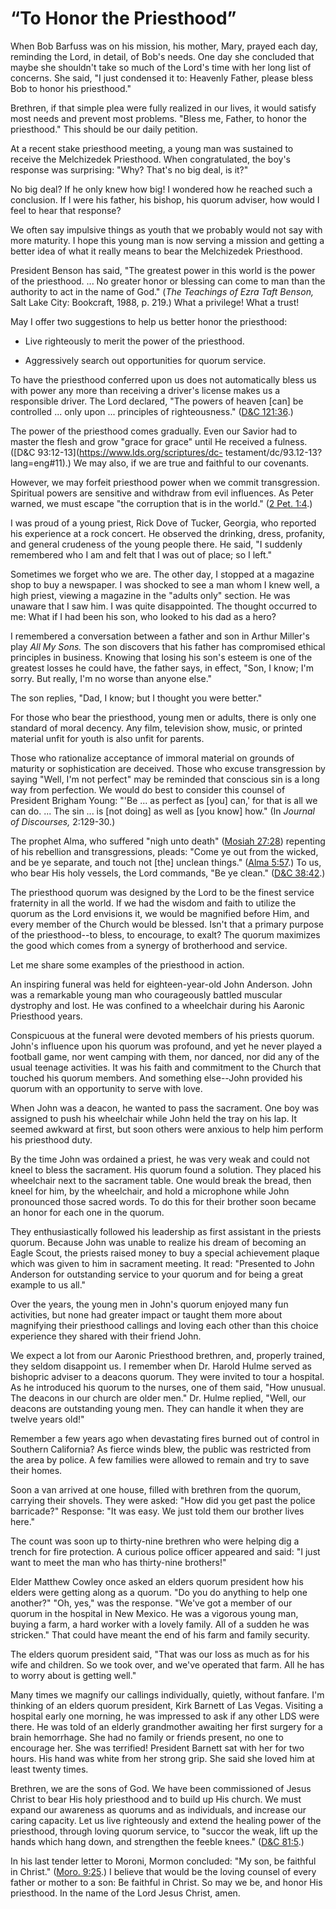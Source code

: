 # “To Honor the Priesthood”

When Bob Barfuss was on his mission, his mother, Mary, prayed each day,
reminding the Lord, in detail, of Bob's needs. One day she concluded that
maybe she shouldn't take so much of the Lord's time with her long list of
concerns. She said, "I just condensed it to: Heavenly Father, please bless Bob
to honor his priesthood."

Brethren, if that simple plea were fully realized in our lives, it would
satisfy most needs and prevent most problems. "Bless me, Father, to honor the
priesthood." This should be our daily petition.

At a recent stake priesthood meeting, a young man was sustained to receive the
Melchizedek Priesthood. When congratulated, the boy's response was surprising:
"Why? That's no big deal, is it?"

No big deal? If he only knew how big! I wondered how he reached such a
conclusion. If I were his father, his bishop, his quorum adviser, how would I
feel to hear that response?

We often say impulsive things as youth that we probably would not say with
more maturity. I hope this young man is now serving a mission and getting a
better idea of what it really means to bear the Melchizedek Priesthood.

President Benson has said, "The greatest power in this world is the power of
the priesthood. ... No greater honor or blessing can come to man than the
authority to act in the name of God." (_The Teachings of Ezra Taft Benson,_
Salt Lake City: Bookcraft, 1988, p. 219.) What a privilege! What a trust!

May I offer two suggestions to help us better honor the priesthood:

  * Live righteously to merit the power of the priesthood.

  * Aggressively search out opportunities for quorum service.

To have the priesthood conferred upon us does not automatically bless us with
power any more than receiving a driver's license makes us a responsible
driver. The Lord declared, "The powers of heaven [can] be controlled ... only
upon ... principles of righteousness." ([D&amp;C
121:36](https://www.lds.org/scriptures/dc-testament/dc/121.36?lang=eng#35).)

The power of the priesthood comes gradually. Even our Savior had to master the
flesh and grow "grace for grace" until He received a fulness. ([D&amp;C
93:12-13](https://www.lds.org/scriptures/dc-
testament/dc/93.12-13?lang=eng#11).) We may also, if we are true and faithful
to our covenants.

However, we may forfeit priesthood power when we commit transgression.
Spiritual powers are sensitive and withdraw from evil influences. As Peter
warned, we must escape "the corruption that is in the world." ([2 Pet.
1:4](https://www.lds.org/scriptures/nt/2-pet/1.4?lang=eng#3).)

I was proud of a young priest, Rick Dove of Tucker, Georgia, who reported his
experience at a rock concert. He observed the drinking, dress, profanity, and
general crudeness of the young people there. He said, "I suddenly remembered
who I am and felt that I was out of place; so I left."

Sometimes we forget who we are. The other day, I stopped at a magazine shop to
buy a newspaper. I was shocked to see a man whom I knew well, a high priest,
viewing a magazine in the "adults only" section. He was unaware that I saw
him. I was quite disappointed. The thought occurred to me: What if I had been
his son, who looked to his dad as a hero?

I remembered a conversation between a father and son in Arthur Miller's play
_All My Sons._ The son discovers that his father has compromised ethical
principles in business. Knowing that losing his son's esteem is one of the
greatest losses he could have, the father says, in effect, "Son, I know; I'm
sorry. But really, I'm no worse than anyone else."

The son replies, "Dad, I know; but I thought you were better."

For those who bear the priesthood, young men or adults, there is only one
standard of moral decency. Any film, television show, music, or printed
material unfit for youth is also unfit for parents.

Those who rationalize acceptance of immoral material on grounds of maturity or
sophistication are deceived. Those who excuse transgression by saying "Well,
I'm not perfect" may be reminded that conscious sin is a long way from
perfection. We would do best to consider this counsel of President Brigham
Young: "'Be ... as perfect as [you] can,' for that is all we can do. ... The sin ...
is [not doing] as well as [you know] how." (In _Journal of Discourses,_
2:129-30.)

The prophet Alma, who suffered "nigh unto death" ([Mosiah
27:28](https://www.lds.org/scriptures/bofm/mosiah/27.28?lang=eng#27))
repenting of his rebellion and transgressions, pleads: "Come ye out from the
wicked, and be ye separate, and touch not [the] unclean things." ([Alma
5:57](https://www.lds.org/scriptures/bofm/alma/5.57?lang=eng#56).) To us, who
bear His holy vessels, the Lord commands, "Be ye clean." ([D&amp;C
38:42](https://www.lds.org/scriptures/dc-testament/dc/38.42?lang=eng#41).)

The priesthood quorum was designed by the Lord to be the finest service
fraternity in all the world. If we had the wisdom and faith to utilize the
quorum as the Lord envisions it, we would be magnified before Him, and every
member of the Church would be blessed. Isn't that a primary purpose of the
priesthood--to bless, to encourage, to exalt? The quorum maximizes the good
which comes from a synergy of brotherhood and service.

Let me share some examples of the priesthood in action.

An inspiring funeral was held for eighteen-year-old John Anderson. John was a
remarkable young man who courageously battled muscular dystrophy and lost. He
was confined to a wheelchair during his Aaronic Priesthood years.

Conspicuous at the funeral were devoted members of his priests quorum. John's
influence upon his quorum was profound, and yet he never played a football
game, nor went camping with them, nor danced, nor did any of the usual teenage
activities. It was his faith and commitment to the Church that touched his
quorum members. And something else--John provided his quorum with an
opportunity to serve with love.

When John was a deacon, he wanted to pass the sacrament. One boy was assigned
to push his wheelchair while John held the tray on his lap. It seemed awkward
at first, but soon others were anxious to help him perform his priesthood
duty.

By the time John was ordained a priest, he was very weak and could not kneel
to bless the sacrament. His quorum found a solution. They placed his
wheelchair next to the sacrament table. One would break the bread, then kneel
for him, by the wheelchair, and hold a microphone while John pronounced those
sacred words. To do this for their brother soon became an honor for each one
in the quorum.

They enthusiastically followed his leadership as first assistant in the
priests quorum. Because John was unable to realize his dream of becoming an
Eagle Scout, the priests raised money to buy a special achievement plaque
which was given to him in sacrament meeting. It read: "Presented to John
Anderson for outstanding service to your quorum and for being a great example
to us all."

Over the years, the young men in John's quorum enjoyed many fun activities,
but none had greater impact or taught them more about magnifying their
priesthood callings and loving each other than this choice experience they
shared with their friend John.

We expect a lot from our Aaronic Priesthood brethren, and, properly trained,
they seldom disappoint us. I remember when Dr. Harold Hulme served as
bishopric adviser to a deacons quorum. They were invited to tour a hospital.
As he introduced his quorum to the nurses, one of them said, "How unusual. The
deacons in our church are older men." Dr. Hulme replied, "Well, our deacons
are outstanding young men. They can handle it when they are twelve years old!"

Remember a few years ago when devastating fires burned out of control in
Southern California? As fierce winds blew, the public was restricted from the
area by police. A few families were allowed to remain and try to save their
homes.

Soon a van arrived at one house, filled with brethren from the quorum,
carrying their shovels. They were asked: "How did you get past the police
barricade?" Response: "It was easy. We just told them our brother lives here."

The count was soon up to thirty-nine brethren who were helping dig a trench
for fire protection. A curious police officer appeared and said: "I just want
to meet the man who has thirty-nine brothers!"

Elder Matthew Cowley once asked an elders quorum president how his elders were
getting along as a quorum. "Do you do anything to help one another?" "Oh,
yes," was the response. "We've got a member of our quorum in the hospital in
New Mexico. He was a vigorous young man, buying a farm, a hard worker with a
lovely family. All of a sudden he was stricken." That could have meant the end
of his farm and family security.

The elders quorum president said, "That was our loss as much as for his wife
and children. So we took over, and we've operated that farm. All he has to
worry about is getting well."

Many times we magnify our callings individually, quietly, without fanfare. I'm
thinking of an elders quorum president, Kirk Barnett of Las Vegas. Visiting a
hospital early one morning, he was impressed to ask if any other LDS were
there. He was told of an elderly grandmother awaiting her first surgery for a
brain hemorrhage. She had no family or friends present, no one to encourage
her. She was terrified! President Barnett sat with her for two hours. His hand
was white from her strong grip. She said she loved him at least twenty times.

Brethren, we are the sons of God. We have been commissioned of Jesus Christ to
bear His holy priesthood and to build up His church. We must expand our
awareness as quorums and as individuals, and increase our caring capacity. Let
us live righteously and extend the healing power of the priesthood, through
loving quorum service, to "succor the weak, lift up the hands which hang down,
and strengthen the feeble knees." ([D&amp;C
81:5](https://www.lds.org/scriptures/dc-testament/dc/81.5?lang=eng#4).)

In his last tender letter to Moroni, Mormon concluded: "My son, be faithful in
Christ." ([Moro.
9:25](https://www.lds.org/scriptures/bofm/moro/9.25?lang=eng#24).) I believe
that would be the loving counsel of every father or mother to a son: Be
faithful in Christ. So may we be, and honor His priesthood. In the name of the
Lord Jesus Christ, amen.


